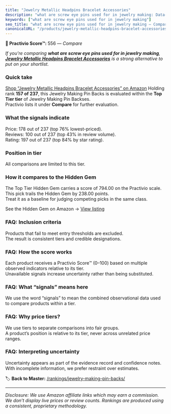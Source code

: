 ```yaml
---
title: "Jewelry Metallic Headpins Bracelet Accessories"
description: "what are screw eye pins used for in jewelry making: Data-driven ranking using the Practivio Score™. Positioned by quality, value, demand, findability, momentum."
keywords: ["what are screw eye pins used for in jewelry making"]
seo_title: "what are screw eye pins used for in jewelry making — Compare (2025)"
canonicalURL: "/products/jewelry-metallic-headpins-bracelet-accessories-B09GXLLD3T/"
---
```


**🛒 Practivio Score™:** 556 — _Compare_


*If you're comparing **what are screw eye pins used for in jewelry making**, **[Jewelry Metallic Headpins Bracelet Accessories](https://www.amazon.com/dp/B09GXLLD3T?tag=practivio-20)** is a strong alternative to put on your shortlist.*
### Quick take
[Shop “Jewelry Metallic Headpins Bracelet Accessories” on Amazon](https://www.amazon.com/dp/B09GXLLD3T?tag=practivio-20)
Holding rank **157 of 237**, this Jewelry Making Pin Backs is evaluated within the **Top Tier tier** of Jewelry Making Pin Backses.  
Practivio lists it under **Compare** for further evaluation.

### What the signals indicate
Price: 178 out of 237 (top 76% lowest-priced).  
Reviews: 100 out of 237 (top 43% in review volume).  
Rating: 197 out of 237 (top 84% by star rating).  

### Position in tier
All comparisons are limited to this tier.

### How it compares to the Hidden Gem
The Top Tier Hidden Gem carries a score of 794.00 on the Practivio scale.  
This pick trails the Hidden Gem by 238.00 points.  
Treat it as a baseline for judging competing picks in the same class.  

See the Hidden Gem on Amazon → [View listing](https://www.amazon.com/dp/B07SX9FS1F?tag=practivio-20)

### FAQ: Inclusion criteria
Products that fail to meet entry thresholds are excluded.  
The result is consistent tiers and credible designations.

### FAQ: How the score works
Each product receives a Practivio Score™ (0–100) based on multiple observed indicators relative to its tier.  
Unavailable signals increase uncertainty rather than being substituted.

### FAQ: What “signals” means here
We use the word “signals” to mean the combined observational data used to compare products within a tier.

### FAQ: Why price tiers?
We use tiers to separate comparisons into fair groups.  
A product’s position is relative to its tier, never across unrelated price ranges.

### FAQ: Interpreting uncertainty
Uncertainty appears as part of the evidence record and confidence notes.  
With incomplete information, we prefer restraint over estimates.

<!-- Missing template for Compare/CompareWithinPriceClass -->


🏷️ **Back to Master:** [/rankings/jewelry-making-pin-backs/](/rankings/jewelry-making-pin-backs/)

---
_Disclosure: We use Amazon affiliate links which may earn a commission. We don’t display live prices or review counts. Rankings are produced using a consistent, proprietary methodology._
